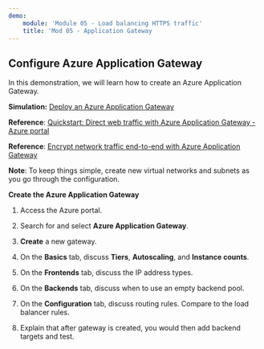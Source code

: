 ```yaml
---
demo:
    module: 'Module 05 - Load balancing HTTPS traffic'
    title: 'Mod 05 - Application Gateway                                                '
---
```

## Configure Azure Application Gateway

In this demonstration, we will learn how to create an Azure Application Gateway. 

**Simulation:** [Deploy an Azure Application Gateway](https://mslabs.cloudguides.com/guides/AZ-700%20Lab%20Simulation%20-%20Deploy%20Azure%20Application%20Gateway)

**Reference**: [Quickstart: Direct web traffic with Azure Application Gateway - Azure portal](https://learn.microsoft.com/azure/application-gateway/quick-create-portal)

**Reference**: [Encrypt network traffic end-to-end with Azure Application Gateway](https://github.com/MicrosoftDocs/mslearn-end-to-end-encryption-with-app-gateway)

**Note**: To keep things simple, create new virtual networks and subnets as you go through the configuration. 

**Create the Azure Application Gateway**

1. Access the Azure portal.

1. Search for and select **Azure Application Gateway**.

1. **Create** a new gateway.

1. On the **Basics** tab, discuss **Tiers**, **Autoscaling**, and **Instance counts**.

1. On the **Frontends** tab, discuss the IP address types.

1. On the **Backends** tab, discuss when to use an empty backend pool.

1. On the **Configuration** tab, discuss routing rules. Compare to the load balancer rules.

1. Explain that after gateway is created, you would then add backend targets and test. 
